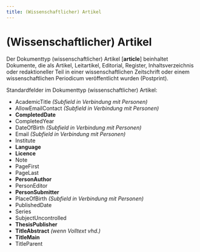 ```yaml
---
title: (Wissenschaftlicher) Artikel
---
```


# (Wissenschaftlicher) Artikel

Der Dokumenttyp (wissenschaftlicher) Artikel [**article**] beinhaltet Dokumente, die als Artikel,
Leitartikel, Editorial, Register, Inhaltsverzeichnis oder redaktioneller Teil in einer wissenschaftlichen
Zeitschrift oder einem wissenschaftlichen Periodicum veröffentlicht wurden (Postprint).

Standardfelder im Dokumenttyp (wissenschaftlicher) Artikel:

* AcademicTitle *(Subfield in Verbindung mit Personen)*
* AllowEmailContact *(Subfield in Verbindung mit Personen)*
* **CompletedDate**
* CompletedYear
* DateOfBirth *(Subfield in Verbindung mit Personen)*
* Email *(Subfield in Verbindung mit Personen)*
* Institute
* **Language**
* **Licence**
* Note
* PageFirst
* PageLast
* **PersonAuthor**
* PersonEditor
* **PersonSubmitter**
* PlaceOfBirth *(Subfield in Verbindung mit Personen)*
* PublishedDate
* Series
* SubjectUncontrolled
* **ThesisPublisher**
* **TitleAbstract** *(wenn Volltext vhd.)*
* **TitleMain**
* TitleParent

